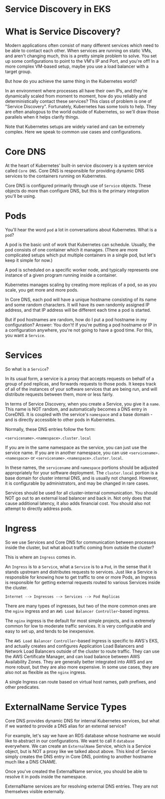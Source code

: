 # Service Discovery in EKS

# What is Service Discovery?

Modern applications often consist of many different services which need to be able to contact each other. When services are running on static VMs, and aren't changing much, this is a pretty simple problem to solve. You set up some configurations to point to the VM's IP and Port, and you're off! In a more complex VM-based setup, maybe you use a load balancer with a target group.

But how do you achieve the same thing in the Kubernetes world?

In an environment where processes all have their own IPs, and they're dynamically scaled from moment to moment, how do you reliably and deterministically contact these services? This class of problem is one of "Service Discovery". Fortunately, Kubernetes has some tools to help. They are often analogous to the world outside of Kubernetes, so we'll draw those parallels when it helps clarify things.

Note that Kubernetes setups are widely varied and can be extremely complex. Here we speak to common use cases and configurations.

# Core DNS

At the heart of Kubernetes' built-in service discovery is a system service called `Core DNS`. Core DNS is responsible for providing dynamic DNS services to the containers running on Kubernetes.

Core DNS is configured primarily through use of `Service` objects. These objects do more than configure DNS, but this is the primary integration you'll be using.

# Pods

You'll hear the word `pod` a lot in conversations about Kubernetes. What is a `pod`?

A pod is the basic unit of work that Kubernetes can schedule. Usually, the pod consists of one container which it manages. (There are more complicated setups which put multiple containers in a single pod, but let's keep it simple for now.)

A pod is scheduled on a specific worker node, and typically represents one instance of a given program running inside a container.

Kubernetes manages scaling by creating more replicas of a pod, so as you scale, you get more and more pods.

In Core DNS, each pod will have a unique hostname consisting of its name and some random characters. It will have its own randomly assigned IP address, and that IP address will be different each time a pod is started.

But if pod hostnames are random, how do I put a pod hostname in my configuration? Answer: You don't! If you're putting a pod hostname or IP in a configuration anywhere, you're not going to have a good time. For this, you want a `Service`.

# Services

So what is a `Service`?

In its usual form, a service is a proxy that accepts requests on behalf of a group of pod replicas, and forwards requests to those pods. It keeps track of all of the instances of your software services that are being run, and will distribute requests between them, more or less fairly.

In terms of Service Discovery, when you create a Service, you give it a `name`. This name is NOT random, and automatically becomes a DNS entry in CoreDNS. It is coupled with the service's `namespace` and a base domain - and is directly accessible to other pods in Kubernetes.

Normally, these DNS entries follow the form:

```
<servicename>.<namespace>.cluster.local
```

If you are in the same namespace as the service, you can just use the service name. If you are in another namespace, you can use `<servicename>.<namespace>` or `<servicename>.<namespace>.cluster.local`.

In these names, the `servicename` and `namespace` portions should be adjusted appropriately for your software deployment. The `cluster.local` portion is a base domain for cluster internal DNS, and is usually not changed. However, it is configurable by administrators, and may be changed in rare cases.

Services should be used for all cluster-internal communication. You should NOT go out to an external load balancer and back in. Not only does that cause additional latency, it also adds financial cost. You should also not attempt to directly address pods.

# Ingress

So we use Services and Core DNS for communication between processes inside the cluster, but what about traffic coming from outside the cluster?

This is where an `Ingress` comes in.

An `Ingress` is to a `Service`, what a `Service` is to a `Pod`, in the sense that it stands upstream and distributes requests to services. Just like a Service is responsible for knowing how to get traffic to one or more Pods, an Ingress is responsible for getting external requests routed to various Services inside the cluster.

```
Internet --> Ingresses --> Services --> Pod Replicas
```

There are many types of ingresses, but two of the more common ones are the `nginx` ingress and an `AWS Load Balancer Controller`-based ingress.

The `nginx` ingress is the default for most simple projects, and is extremely common for low to moderate traffic services. It is very configurable and easy to set up, and tends to be inexpensive.

The `AWS Load Balancer Controller`-based ingress is specific to AWS's EKS, and actually creates and configures Application Load Balancers and Network Load Balancers outside of the cluster to route traffic. They can use the AWS Certificate Manager, and can load balance between AWS Availability Zones. They are generally better integrated into AWS and are more robust, but they are also more expensive. In some use cases, they are also not as flexible as the `nginx` ingress.

A single Ingress can route based on virtual host names, path prefixes, and other predicates.

# ExternalName Service Types

Core DNS provides dynamic DNS for internal Kubernetes services, but what if we wanted to provide a DNS alias for an external service?

For example, let's say we have an RDS database whose hostname we would like to abstract in our configurations. We want to call it `database` everywhere. We can create an `ExternalName` Service, which is a Service object, but is NOT a proxy like we talked about above. This kind of Service simply creates the DNS entry in Core DNS, pointing to another hostname much like a DNS CNAME.

Once you've created the ExternalName service, you should be able to resolve it in pods inside the namespace.

ExternalName services are for resolving external DNS entries. They are not themselves visible externally.
